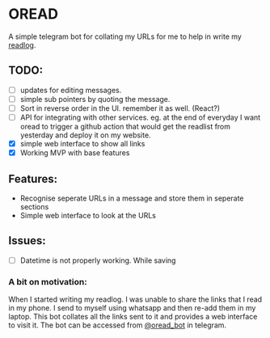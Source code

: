 # OREAD

A simple telegram bot for collating my URLs for me to help in write my [readlog](https://www.suriyaganesh.com/readlog).

## TODO:
- [ ] updates for editing messages.
- [ ] simple sub pointers by quoting the message.
- [ ] Sort in reverse order in the UI. remember it as well. (React?)
- [ ] API for integrating with other services. eg. at the end of everyday I want oread to trigger a github action that would get the readlist from yesterday and deploy it on my website.
- [x] simple web interface to show all links
- [x] Working MVP with base features

## Features:

- Recognise seperate URLs in a message and store them in seperate sections
- Simple web interface to look at the URLs

## Issues:

- [ ] Datetime is not properly working. While saving  

### A bit on motivation:
When I started writing my readlog. I was unable to share the links that I read in my phone. I send to myself using whatsapp and then re-add them in my laptop. This bot collates all the links sent to it and provides a web interface to visit it. The bot can be accessed from [@oread_bot](t.me/oread_bot) in telegram.
